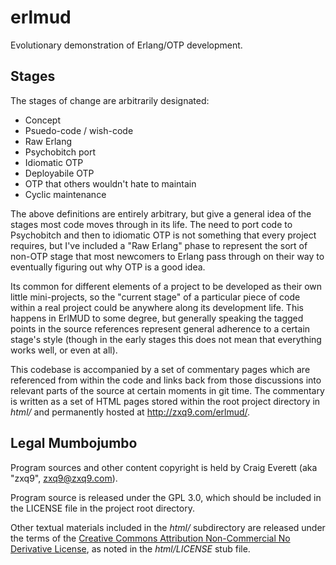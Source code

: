 erlmud
======

Evolutionary demonstration of Erlang/OTP development.

Stages
------

The stages of change are arbitrarily designated:
* Concept
* Psuedo-code / wish-code
* Raw Erlang
* Psychobitch port
* Idiomatic OTP
* Deployabile OTP
* OTP that others wouldn't hate to maintain
* Cyclic maintenance

The above definitions are entirely arbitrary, but give a general idea of the stages most code moves through in its life. The need to port code to Psychobitch and then to idiomatic OTP is not something that every project requires, but I've included a "Raw Erlang" phase to represent the sort of non-OTP stage that most newcomers to Erlang pass through on their way to eventually figuring out why OTP is a good idea.

Its common for different elements of a project to be developed as their own little mini-projects, so the "current stage" of a particular piece of code within a real project could be anywhere along its development life. This happens in ErlMUD to some degree, but generally speaking the tagged points in the source references represent general adherence to a certain stage's style (though in the early stages this does not mean that everything works well, or even at all).

This codebase is accompanied by a set of commentary pages which are referenced from within the code and links back from those discussions into relevant parts of the source at certain moments in git time. The commentary is written as a set of HTML pages stored within the root project directory in *html/* and permanently hosted at http://zxq9.com/erlmud/.

Legal Mumbojumbo
----------------

Program sources and other content copyright is held by Craig Everett (aka "zxq9", <zxq9@zxq9.com>).

Program source is released under the GPL 3.0, which should be included in the LICENSE file in the project root directory.

Other textual materials included in the *html/* subdirectory are released under the terms of the [Creative Commons Attribution Non-Commercial No Derivative License](http://creativecommons.org/licenses/by-nc-nd/3.0/), as noted in the *html/LICENSE* stub file.
